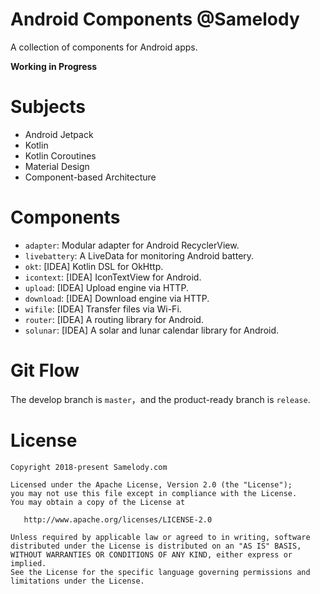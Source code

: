 # Android Components @Samelody

A collection of components for Android apps.

**Working in Progress**

# Subjects

- Android Jetpack
- Kotlin
- Kotlin Coroutines
- Material Design
- Component-based Architecture

# Components

- `adapter`: Modular adapter for Android RecyclerView.
- `livebattery`: A LiveData for monitoring Android battery.
- `okt`: [IDEA] Kotlin DSL for OkHttp.
- `icontext`: [IDEA] IconTextView for Android.
- `upload`: [IDEA] Upload engine via HTTP.
- `download`: [IDEA] Download engine via HTTP.
- `wifile`: [IDEA] Transfer files via Wi-Fi.
- `router`: [IDEA] A routing library for Android.
- `solunar`: [IDEA] A solar and lunar calendar library for Android.

# Git Flow

The develop branch is `master`，and the product-ready branch is `release`.

# License

```
Copyright 2018-present Samelody.com

Licensed under the Apache License, Version 2.0 (the "License");
you may not use this file except in compliance with the License.
You may obtain a copy of the License at

   http://www.apache.org/licenses/LICENSE-2.0

Unless required by applicable law or agreed to in writing, software
distributed under the License is distributed on an "AS IS" BASIS,
WITHOUT WARRANTIES OR CONDITIONS OF ANY KIND, either express or implied.
See the License for the specific language governing permissions and
limitations under the License.
```